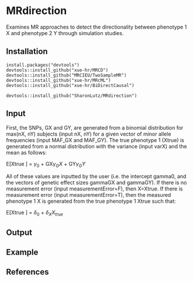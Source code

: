 # MRdirection
Examines MR approaches to detect the directionality between phenotype 1 X and phenotype 2 Y through simulation studies.

## Installation
```
install.packages("devtools")
devtools::install_github("xue-hr/MRCD")
devtools::install_github("MRCIEU/TwoSampleMR")
devtools::install_github("xue-hr/MRcML")
devtools::install_github("xue-hr/BiDirectCausal")

devtools::install_github("SharonLutz/MRdirection")
```

## Input
First, the SNPs, GX and GY, are generated from a binomial distribution for max(nX, nY) subjects (input nX, nY) for a given vector of minor allele frequencies (input MAF_GX and MAF_GY).
The true phenotype 1 (Xtrue) is generated from a normal distribution with the variance (input varX) and the mean as follows:

E\[Xtrue \] = $\gamma_0$ + GX$\gamma_GX$ + GY$\gamma_GY$

All of these values are inputted by the user (i.e. the intercept gamma0, and the vectors of genetic effect sizes gammaGX and gammaGY). If there is no measurement error (input measurementError=F), then X=Xtrue. If there is measurement error (input measurementError=T), then the measured phenotype 1 X is generated from the true phenotype 1 Xtrue such that:

E\[Xtrue \] = $\delta_0$ + $\delta_{X}X_{true}$





## Output

## Example


## References

